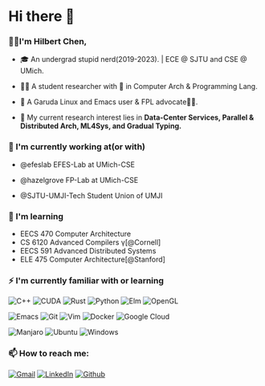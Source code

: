 <h1>Hi there 👋</h1>

<h3>👨‍🎓I'm Hilbert Chen,</h3>

* 🎓 An undergrad stupid nerd(2019-2023). | ECE @ SJTU and CSE @ UMich.

* 👨‍🔬 A student researcher with 💙 in Computer Arch & Programming Lang.

* 🔮 A Garuda Linux and Emacs user & FPL advocate🙋‍♂️.

* 🥰 My current research interest lies in **Data-Center Services, Parallel & Distributed Arch, ML4Sys, and Gradual Typing.**

<h3>🏢 I'm currently working at(or with)</h3>

* @efeslab EFES-Lab at UMich-CSE

* @hazelgrove FP-Lab at UMich-CSE

* @SJTU-UMJI-Tech Student Union of UMJI

<h3>🌱 I'm learning</h3>

* EECS 470 Computer Architecture
* CS  6120 Advanced Compilers γ[@Cornell]
* EECS 591 Advanced Distributed Systems
* ELE  475 Computer Architecture[@Stanford]
  
<h3>⚡ I'm currently familiar with or learning</h3>

![C++](https://img.shields.io/badge/-C%2B%2B-00599C?style=for-the-badge&logo=c%2B%2B&logoColor=white)
![CUDA](https://img.shields.io/badge/cuda-%2376B900.svg?style=for-the-badge&logo=nVIDIA&logoColor=white)
![Rust](https://img.shields.io/badge/rust-%23000000.svg?style=for-the-badge&logo=rust&logoColor=white)
![Python](https://img.shields.io/badge/-Python-3776AB?style=for-the-badge&logo=Python&logoColor=white)
![Elm](https://img.shields.io/badge/Elm-60B5CC?style=for-the-badge&logo=elm&logoColor=white)
![OpenGL](https://img.shields.io/badge/OpenGL-%23FFFFFF.svg?style=for-the-badge&logo=opengl)


![Emacs](https://img.shields.io/badge/Emacs-%237F5AB6.svg?&style=for-the-badge&logo=gnu-emacs&logoColor=white)
![Git](https://img.shields.io/badge/-Git-F05032?style=for-the-badge&logo=git&logoColor=white)
![Vim](https://img.shields.io/badge/VIM-%2311AB00.svg?style=for-the-badge&logo=vim&logoColor=white)
![Docker](https://img.shields.io/badge/-Docker-46a2f1?style=for-the-badge&logo=docker&logoColor=white)
![Google Cloud](https://img.shields.io/badge/-GCP-1a73e8?style=for-the-badge&logo=google-cloud&logoColor=white)


![Manjaro](https://img.shields.io/badge/Manjaro-35BF5C?style=for-the-badge&logo=Manjaro&logoColor=white)
![Ubuntu](https://img.shields.io/badge/Ubuntu-E95420?style=for-the-badge&logo=ubuntu&logoColor=white)
![Windows](https://img.shields.io/badge/Windows-0078D6?style=for-the-badge&logo=windows&logoColor=white)


<!-- <h3>🕑 Some stats, dash duck!</h3>

![Github Stats](https://github-readme-stats.vercel.app/api?username=Hilbert-Yaa&count_private=true&show_icons=true&include_all_commits=true&&hide=issues,stars&hide_border=false&line_height=30)

![WakaTime Stats](https://github-readme-stats-peach-two.vercel.app/api/wakatime?username=Hilbert&hide=JSON,Makefile,Shell&langs_count=7) -->


<h3>📫 How to reach me:</h3>
<p>
  <a href="hilbert.yaa@gmail.com" target="_blank"><img alt="Gmail" src="https://img.shields.io/badge/mail-red?&style=for-the-badge&logo=google&logoColor=white" /></a> 
  <a href="https://www.linkedin.com/in/hilbert-chen/" target="_blank"><img alt="LinkedIn" src="https://img.shields.io/badge/linkedIn-%230077B5.svg?&style=for-the-badge&logo=linkedin&logoColor=white" /></a>
  <a href="https://github.com/Hilbert-Yaa" target="_blank"><img alt="Github" src="https://img.shields.io/badge/GitHub-%2312100E.svg?&style=for-the-badge&logo=Github&logoColor=white" /></a> 
</p>
